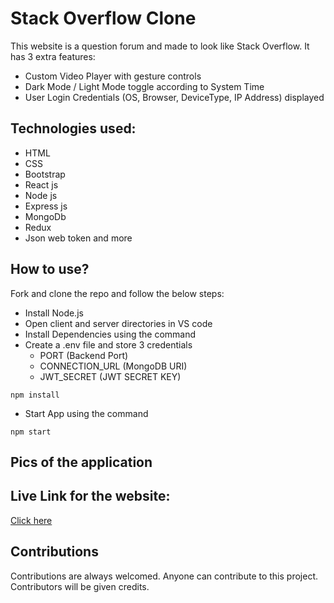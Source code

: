 # Stack Overflow Clone

This website is a question forum and made to look like Stack Overflow.
It has 3 extra features:
- Custom Video Player with gesture controls
- Dark  Mode / Light Mode toggle according to System Time
- User Login Credentials (OS, Browser, DeviceType, IP Address) displayed


## Technologies used:

- HTML
- CSS
- Bootstrap
- React js
- Node js
- Express js
- MongoDb
- Redux
- Json web token and more

## How to use?

Fork and clone the repo and follow the below steps:

- Install Node.js
- Open client and server directories in VS code
- Install Dependencies using the command
- Create a .env file and store 3 credentials
    - PORT (Backend Port)
    - CONNECTION_URL (MongoDB URI)
    - JWT_SECRET (JWT SECRET KEY)

```
npm install
```

- Start App using the command

```
npm start
```

## Pics of the application


## Live Link for the website:

[Click here](https://stackoverflow-xi.vercel.app/)

## Contributions

Contributions are always welcomed. Anyone can contribute to this project. Contributors will be given credits.


